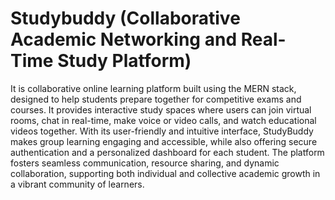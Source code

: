 # Studybuddy (Collaborative Academic Networking and Real-Time Study Platform)

It is collaborative online learning platform built using the MERN stack, designed to help students prepare together for competitive exams and courses. It provides interactive study spaces where users can join virtual rooms, chat in real-time, make voice or video calls, and watch educational videos together. With its user-friendly and intuitive interface, StudyBuddy makes group learning engaging and accessible, while also offering secure authentication and a personalized dashboard for each student. The platform fosters seamless communication, resource sharing, and dynamic collaboration, supporting both individual and collective academic growth in a vibrant community of learners.

